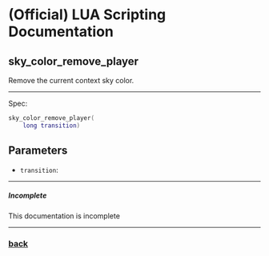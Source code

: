 
# (Official) LUA Scripting Documentation

## sky_color_remove_player

Remove the current context sky color.

___

Spec:

```lua
sky_color_remove_player(
	long transition)
```

## Parameters

- `transition`: 

___

##### Incomplete

This documentation is incomplete

___

### [back](../tints)
